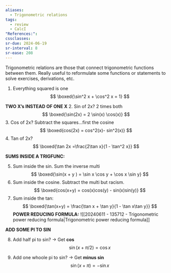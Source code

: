 ```yaml
---
aliases:
  - Trigonometric relations
tags:
  - review
  - CalcI
"References:": 
cssclasses:
sr-due: 2024-06-19
sr-interval: 8
sr-ease: 208
---
```

Trigonometric relations are those that connect trigonometric functions between them. 
Really useful to reformulate some functions or statements to solve exercises, derivations, etc.


1. Everything squared is one
$$
\boxed{\sin^2 x + \cos^2 x = 1}
$$

**TWO X’s INSTEAD OF ONE X**
2. Sin of 2x? 2 times both
$$
\boxed{\sin(2x) = 2 \sin(x) \cos(x)}
$$
3. Cos of 2x? Subtract the squares…first the cosine
$$
\boxed{cos(2x) = cos^2(x)- sin^2(x)}
$$
4. Tan of 2x? 
$$
\boxed{\tan 2x =\frac{2\tan x}{1 - \tan^2 x}}
$$

**SUMS INSIDE A TRIGFUNC:**

5. Sum inside the sin. Sum the inverse multi
$$
\boxed{\sin(x + y ) = \sin x \cos y + \cos x \sin y}
$$
6. Sum inside the cosine. Subtract the multi but racism.
$$
\boxed{cos(x+y) = cos(x)cos(y) - sin(x)sin(y)}
$$
7. Sum inside the tan:
$$
\boxed{\tan(x+y) = \frac{\tan x + \tan y}{1 - \tan x\tan y}}
$$
**POWER REDUCING FORMULA:**
![[20240611 - 135712 - Trigonometric power reducing formula|Trigonometric power reducing formula]]

**ADD SOME PI TO SIN**

8. Add half pi to sin? →  Get **cos**
$$
\sin(x+ \pi/2) = \cos x
$$

9.  Add one whoole pi to sin? → Get **minus sin**
$$
\sin(x + \pi) = - \sin x
$$

